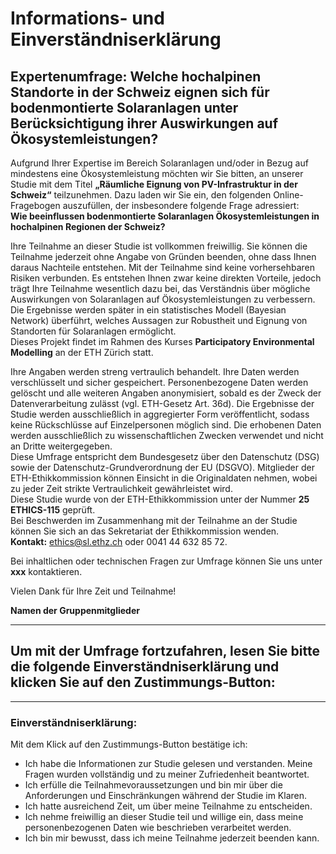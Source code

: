# Informations- und Einverständniserklärung

## Expertenumfrage: Welche hochalpinen Standorte in der Schweiz eignen sich für bodenmontierte Solaranlagen unter Berücksichtigung ihrer Auswirkungen auf Ökosystemleistungen?

Aufgrund Ihrer Expertise im Bereich Solaranlagen und/oder in Bezug auf mindestens eine Ökosystemleistung möchten wir Sie bitten, an unserer Studie mit dem Titel **„Räumliche Eignung von PV-Infrastruktur in der Schweiz“** teilzunehmen. Dazu laden wir Sie ein, den folgenden Online-Fragebogen auszufüllen, der insbesondere folgende Frage adressiert:  
**Wie beeinflussen bodenmontierte Solaranlagen Ökosystemleistungen in hochalpinen Regionen der Schweiz?**

Ihre Teilnahme an dieser Studie ist vollkommen freiwillig. Sie können die Teilnahme jederzeit ohne Angabe von Gründen beenden, ohne dass Ihnen daraus Nachteile entstehen. Mit der Teilnahme sind keine vorhersehbaren Risiken verbunden. Es entstehen Ihnen zwar keine direkten Vorteile, jedoch trägt Ihre Teilnahme wesentlich dazu bei, das Verständnis über mögliche Auswirkungen von Solaranlagen auf Ökosystemleistungen zu verbessern. Die Ergebnisse werden später in ein statistisches Modell (Bayesian Network) überführt, welches Aussagen zur Robustheit und Eignung von Standorten für Solaranlagen ermöglicht.  
Dieses Projekt findet im Rahmen des Kurses **Participatory Environmental Modelling** an der ETH Zürich statt.

Ihre Angaben werden streng vertraulich behandelt. Ihre Daten werden verschlüsselt und sicher gespeichert. Personenbezogene Daten werden gelöscht und alle weiteren Angaben anonymisiert, sobald es der Zweck der Datenverarbeitung zulässt (vgl. ETH-Gesetz Art. 36d). Die Ergebnisse der Studie werden ausschließlich in aggregierter Form veröffentlicht, sodass keine Rückschlüsse auf Einzelpersonen möglich sind. Die erhobenen Daten werden ausschließlich zu wissenschaftlichen Zwecken verwendet und nicht an Dritte weitergegeben.  
Diese Umfrage entspricht dem Bundesgesetz über den Datenschutz (DSG) sowie der Datenschutz-Grundverordnung der EU (DSGVO). Mitglieder der ETH-Ethikkommission können Einsicht in die Originaldaten nehmen, wobei zu jeder Zeit strikte Vertraulichkeit gewährleistet wird.  
Diese Studie wurde von der ETH-Ethikkommission unter der Nummer **25 ETHICS-115** geprüft.  
Bei Beschwerden im Zusammenhang mit der Teilnahme an der Studie können Sie sich an das Sekretariat der Ethikkommission wenden.  
**Kontakt:** ethics@sl.ethz.ch oder 0041 44 632 85 72.

Bei inhaltlichen oder technischen Fragen zur Umfrage können Sie uns unter **xxx** kontaktieren.

Vielen Dank für Ihre Zeit und Teilnahme!

**Namen der Gruppenmitglieder**

---

## Um mit der Umfrage fortzufahren, lesen Sie bitte die folgende Einverständniserklärung und klicken Sie auf den Zustimmungs-Button:

---

### Einverständniserklärung:

Mit dem Klick auf den Zustimmungs-Button bestätige ich:

- Ich habe die Informationen zur Studie gelesen und verstanden. Meine Fragen wurden vollständig und zu meiner Zufriedenheit beantwortet.
- Ich erfülle die Teilnahmevoraussetzungen und bin mir über die Anforderungen und Einschränkungen während der Studie im Klaren.
- Ich hatte ausreichend Zeit, um über meine Teilnahme zu entscheiden.
- Ich nehme freiwillig an dieser Studie teil und willige ein, dass meine personenbezogenen Daten wie beschrieben verarbeitet werden.
- Ich bin mir bewusst, dass ich meine Teilnahme jederzeit beenden kann.
